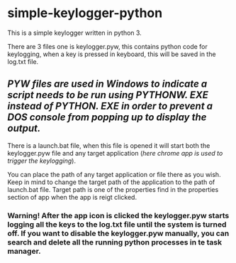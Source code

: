 # simple-keylogger-python
This is a simple keylogger written in python 3.

There are 3 files one is keylogger.pyw, this contains python code for keylogging, when a key is pressed in keyboard, this will be saved in the log.txt file. 

<h2><i>PYW files are used in Windows to indicate a script needs to be run using PYTHONW. EXE instead of PYTHON. EXE in order to prevent a DOS console from popping up to display the output.</i></h2>

There is a launch.bat file, when this file is opened it will start both the keylogger.pyw file and any target application (<i>here chrome app is used to trigger the keylogging</i>). 

You can place the path of any target application or file there as you wish. Keep in mind to change the target path of the application to the path of launch.bat file. Target path is one of the properties find in the properties section of app when the app is reigt clicked.

<h3><b>Warning! After the app icon is clicked the keylogger.pyw starts logging all the keys to the log.txt file until the system is turned off. If you want to disable the keylogger.pyw manually, you can search and delete all the running python processes in te task manager.</b></h3>
